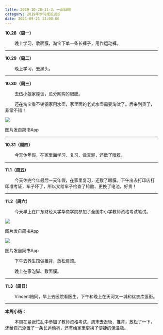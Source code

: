 ```yaml
---
title: 2019-10-28-11-3，一周回顾
category: 2019年学习成长进步
date: 2021-09-21 13:00:00
---
```


**10.28（周一）**

        晚上学习、敷面膜，淘宝下单一条长裤子，用作运动裤。

---

**10.29（周二）**  

        晚上学习，去黑头。

---

**10.30（周三）**  

        去伍小姐家座谈，瓜分网购的眼膜。

        还在淘宝看不锈钢家用水壶，家里面的老式水壶需要淘汰了。后来到货了，非常不错！

![](http://upload-images.jianshu.io/upload_images/3910675-39b342d743053bc9.jpg?imageMogr2/auto-orient/strip%7CimageView2/2/w/1080/q/50)  

图片发自简书App

---

**10.31（周四）**  

        今天休年假，在家里面学习、复习、做真题，还敷了眼膜。

---

**11.1（周五）**  

        今天休完今年最后一天年假，在家里复习，还敷了眼膜。下午出去打印店打印准考证，车子坏了，所以又给车子检查了轮胎、更换了电池，好贵！

---

**11.2（周六）**  

        今天早上在广东财经大学华商学院参加了全国中小学教师资格考试笔试。

![](http://upload-images.jianshu.io/upload_images/3910675-0187e184041a7405.jpg?imageMogr2/auto-orient/strip%7CimageView2/2/w/1080/q/50)  

图片发自简书App

  

![](http://upload-images.jianshu.io/upload_images/3910675-c1235f22d15d9cd3.jpg?imageMogr2/auto-orient/strip%7CimageView2/2/w/1080/q/50)  

图片发自简书App

        下午去养生馆做推背，放松肩颈。  

        晚上在家泡脚、敷面膜。

---

**11.3（周日）**

        Vincent陪同，早上去医院看医生，下午和晚上在天河又一城和优衣库逛街。

---

**本周小结：**

        本周在紧张忙乱中参加了教师资格考试，周末去逛街、推背，放松了一下，还给自己添置了一条长运动裤，还有给家里更换了便捷的保温瓶。